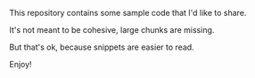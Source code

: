 This repository contains some sample code that I'd like to share.

It's not meant to be cohesive, large chunks are missing.

But that's ok, because snippets are easier to read.

Enjoy!